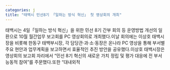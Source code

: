 ```yaml
---
categories: j
title: "태백시 민선8기 「일하는 방식 혁신」 첫 영상회의 개최"
---
```

태백시는 4일「일하는 방식 혁신」을 위한 민선 8기 간부 회의 등 운영방법 개선의 일환으로 10월 월간업무 보고회를 PC 영상회의로 개최했다.이날 회의에는 이상호 태백시장을 비롯해 한동구 태백부시장, 각 담당관&middot;과&middot;소&middot;동장은 온나라 PC 영상을 통해 부서별 주요 현안과 업무계획을 보고하면서 효율적인 추진 방안을 공유했다.이상호 태백시장은 영상회의 보고회 자리에서 &ldquo;민선 8기 혁신의 새로운 가치 정립 및 평가 대응에 전 부서 능동적 참여&rdquo;를 주문했다.또한 &ldquo;대내외적